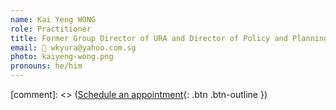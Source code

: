 ```yaml
---
name: Kai Yeng WONG 
role: Practitioner
title: Former Group Director of URA and Director of Policy and Planning PUB
email: 📧 wkyura@yahoo.com.sg
photo: kaiyeng-wong.png
pronouns: he/him
---
```


[comment]: <> ([Schedule an appointment](#){: .btn .btn-outline })
